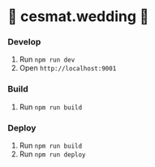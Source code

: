 :tada: cesmat.wedding :tada:
============

### Develop
1. Run `npm run dev`
2. Open `http://localhost:9001`

### Build
1. Run `npm run build`

### Deploy
1. Run `npm run build`
2. Run `npm run deploy`
